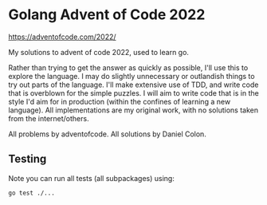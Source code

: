 # Golang Advent of Code 2022

https://adventofcode.com/2022/

My solutions to advent of code 2022, used to learn go.

Rather than trying to get the answer as quickly as possible, I'll use this to
explore the language. I may do slightly unnecessary or outlandish things to try
out parts of the language. I'll make extensive use of TDD, and write code that
is overblown for the simple puzzles. I will aim to write code that is in the
style I'd aim for in production (within the confines of learning a new
language).
All implementations are my original work, with no solutions taken from the internet/others.

All problems by adventofcode.
All solutions by Daniel Colon.

## Testing

Note you can run all tests (all subpackages) using:

```sh
go test ./...
```
